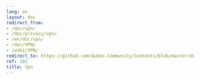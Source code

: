```yaml
---
lang: en
layout: doc
redirect_from:
- /doc/vpn/
- /doc/privacy/vpn/
- /en/doc/vpn/
- /doc/VPN/
- /wiki/VPN/
redirect_to: https://github.com/Qubes-Community/Contents/blob/master/docs/configuration/vpn.md
ref: 102
title: Vpn
---
```

